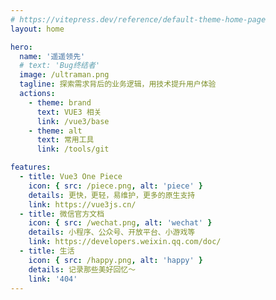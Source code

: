 ```yaml
---
# https://vitepress.dev/reference/default-theme-home-page
layout: home

hero:
  name: '遥遥领先'
  # text: 'Bug终结者'
  image: /ultraman.png
  tagline: 探索需求背后的业务逻辑，用技术提升用户体验
  actions:
    - theme: brand
      text: VUE3 相关
      link: /vue3/base
    - theme: alt
      text: 常用工具
      link: /tools/git

features:
  - title: Vue3 One Piece
    icon: { src: /piece.png, alt: 'piece' }
    details: 更快，更轻，易维护，更多的原生支持
    link: https://vue3js.cn/
  - title: 微信官方文档
    icon: { src: /wechat.png, alt: 'wechat' }
    details: 小程序、公众号、开放平台、小游戏等
    link: https://developers.weixin.qq.com/doc/
  - title: 生活
    icon: { src: /happy.png, alt: 'happy' }
    details: 记录那些美好回忆～
    link: '404'
---
```

